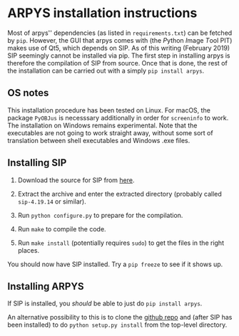 ARPYS installation instructions
===============================

Most of arpys'' dependencies (as listed in `requirements.txt`) can be fetched 
by `pip`. However, the GUI that arpys comes with (the *P*ython *I*mage *T*ool 
PIT) makes use of Qt5, which depends on SIP.
As of this writing (February 2019) SIP seemingly cannot be installed via pip.
The first step in installing arpys is therefore the compilation of SIP from 
source.
Once that is done, the rest of the installation can be carried out with a 
simply `pip install arpys`.

OS notes
--------

This installation procedure has been tested on Linux.
For macOS, the package `PyOBJus` is necesssary additionally in order for 
`screeninfo` to work.
The installation on Windows remains experimental. Note that the executables 
are not going to work straight away, without some sort of translation between
shell executables and Windows .exe files.

Installing SIP
--------------

1. Download the source for SIP from [here](https://www.riverbankcomputing.com/software/sip/download "SIP").
 
2. Extract the archive and enter the extracted directory (probably called 
`sip-4.19.14` or similar).

3. Run `python configure.py` to prepare for the compilation.

4. Run `make` to compile the code.

5. Run `make install` (potentially requires `sudo`) to get the files in the 
right places.

You should now have SIP installed. Try a `pip freeze` to see if it shows up.

Installing ARPYS
----------------

If SIP is installed, you *should* be able to just do `pip install arpys`.

An alternative possibility to this is to clone the [github 
repo](https://github.com/kuadrat/arpys) and (after SIP has been installed) to 
do `python setup.py install` from the top-level directory.
